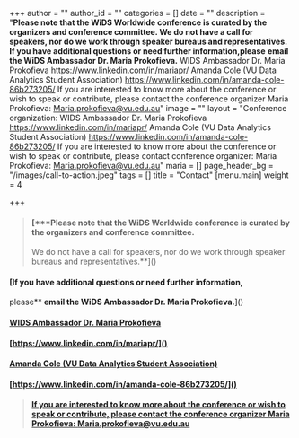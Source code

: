 +++
author = ""
author_id = ""
categories = []
date = ""
description = "**Please note that the WiDS Worldwide conference is curated by the organizers and conference committee. We do not have a call for speakers, nor do we work through speaker bureaus and representatives. If you have additional questions or need further information, ​please** **email the WiDS Ambassador Dr. Maria Prokofieva.** WIDS Ambassador Dr. Maria Prokofieva https://www.linkedin.com/in/mariapr/ Amanda Cole (VU Data Analytics Student Association) https://www.linkedin.com/in/amanda-cole-86b273205/ If you are interested to know more about the conference or wish to speak or contribute, please contact the conference organizer Maria Prokofieva: Maria.prokofieva@vu.edu.au"
image = ""
layout = "Conference organization:  WIDS Ambassador Dr. Maria Prokofieva  https://www.linkedin.com/in/mariapr/  Amanda Cole (VU Data Analytics Student Association)  https://www.linkedin.com/in/amanda-cole-86b273205/  If you are interested to know more about the conference or wish to speak or contribute, please contact conference organizer:  Maria Prokofieva: Maria.prokofieva@vu.edu.au"
maria = []
page_header_bg = "/images/call-to-action.jpeg"
tags = []
title = "Contact"
[menu.main]
weight = 4

+++
> #### [***Please note that the WiDS Worldwide conference is curated by the organizers and conference committee.  
> We do not have a call for speakers, nor do we work through speaker bureaus and representatives.**]()

#### [If you have additional questions or need further information,  
​please** **email the WiDS Ambassador Dr. Maria Prokofieva.**]()

#### [WIDS Ambassador Dr. Maria Prokofieva]()

#### [https://www.linkedin.com/in/mariapr/]()

#### [Amanda Cole (VU Data Analytics Student Association)]()

#### [https://www.linkedin.com/in/amanda-cole-86b273205/]()

#### 

#### 

> #### [**If you are interested to know more about the conference or wish to speak or contribute, please contact the conference organizer Maria Prokofieva:** **Maria.prokofieva@vu.edu.au**]()